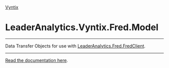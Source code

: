[Vyntix](/blob/mainVyntixLogo.png)

# LeaderAnalytics.Vyntix.Fred.Model

---

Data Transfer Objects for use with [LeaderAnalytics.Fred.FredClient](https://github.com/leaderanalytics/Vyntix.Fred.FredClient).

----

[Read the documentation here](https://vyntix.com/docs/fred-client/latest/intro.html).
